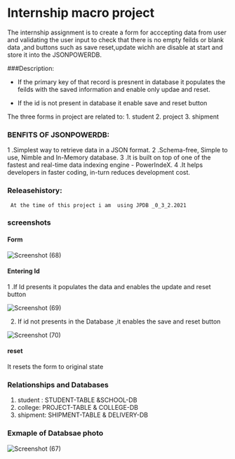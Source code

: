 # Internship macro project

The internship assignment is to create a form for acccepting  data from user and validating the user input to check that there is no empty feilds or blank data ,and  buttons such as  save reset,update wichh are disable at start  and store it into the JSONPOWERDB.

###Description:

   - If the primary key of that record is presnent in database it populates the  feilds with the saved information and enable only updae and reset.
    
  * If the id is not present in database it enable save and reset button
  
  The three forms in project are related to:
    1. student
    2. project
    3. shipment
  
  
 ### BENFITS OF JSONPOWERDB:
   
  1 .Simplest way to retrieve data in a JSON format.
  2 .Schema-free, Simple to use, Nimble and In-Memory database.
  3  .It is built on top of one of the fastest and real-time data indexing engine - PowerIndeX.
  4 .It helps developers in faster coding, in-turn reduces development cost.

  ### Releasehistory:
   
     At the time of this project i am  using JPDB _0_3_2.2021
  
  
 ### screenshots
 #### Form 
 
 ![Screenshot (68)](https://user-images.githubusercontent.com/122116557/234929926-b9827ce6-7f2a-4fb5-a8c9-f2e2cfff9f36.png)
 
#### Entering Id

  1 .If Id presents it populates the data and enables the update and reset button
  
![Screenshot (69)](https://user-images.githubusercontent.com/122116557/234930056-de602866-64bd-4a45-b49b-ed965d043c91.png)

 2. If id not presents in the Database ,it enables the save and reset button
 
  ![Screenshot (70)](https://user-images.githubusercontent.com/122116557/234930098-2a801cb9-09b1-49c0-8f16-f2faeae44424.png)

#### reset
   
   It resets the form to original state
   
###  Relationships and Databases

 1. student : STUDENT-TABLE &SCHOOL-DB
 2. college: PROJECT-TABLE & COLLEGE-DB
 3. shipment: SHIPMENT-TABLE & DELIVERY-DB
 
 
 ### Exmaple of Databsae photo
 
 ![Screenshot (67)](https://user-images.githubusercontent.com/122116557/234928636-a9df35c0-7b69-4ebb-9eab-bae243576edc.png)

